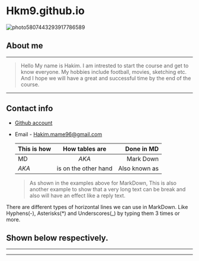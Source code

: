 # Hkm9.github.io

![photo5807443293917786589](https://user-images.githubusercontent.com/55857486/71896863-23279800-3155-11ea-9f18-870a9a4f6f4a.jpg)

## About me ##
****
>Hello My name is Hakim.
I am intrested to start the course and get to know everyone.
My hobbies include football, movies, sketching etc. 
And I hope we will have a great and successful time by the end of the course.
****
## Contact info ##
* [Github account]( https://github.com/Hkm9)
* Email - Hakim.mame96@gmail.com


   | This is how   | How tables are       | Done in MD     |
   | ------------- |:--------------------:| --------------:|
   | MD            | *AKA*                | Mark Down      |
   | *AKA*         | is on the other hand | Also known as  |


   > As shown in the examples above for MarkDown, This is also another example to show that a very long text can be break and also will have an effect like a reply text.


There are different types of horizontal lines we can use in MarkDown.
Like Hyphens(-), Asterisks(*) and Underscores(_) by typing them 3 times or more.

Shown below respectively.
---
***
___    



